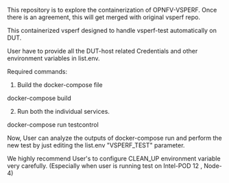 This repository is to explore the containerization of OPNFV-VSPERF.
Once there is an agreement, this will get merged with original vsperf repo.

This containerized vsperf designed to handle vsperf-test automatically on DUT.

User have to provide all the DUT-host related Credentials and other environment variables in list.env.

Required commands:

1. Build the docker-compose file

docker-compose build

2. Run both the individual services.

docker-compose run testcontrol

Now, User can analyze the outputs of docker-compose run and perform the new test by just editing the list.env "VSPERF_TEST" parameter.

We highly recommend User's to configure CLEAN_UP environment variable very carefully. (Especially when user is running test on Intel-POD 12 , Node-4)

 


